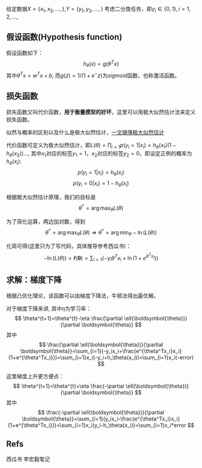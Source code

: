 给定数据$X=\{x_1,x_2,...,\}$,$Y=\{y_1,y_2,...,\}$
考虑二分类任务，即$y_i\in{\{0,1\}},i=1,2,...$, 

## 假设函数(Hypothesis function)
假设函数如下：
$$
h_{\theta}(x)=g(\theta^{T}x)
$$
其中$\theta^{T}x=w^Tx+b$, 而$g(z)=1/(1+e^-z)$为$sigmoid$函数，也称激活函数。

## 损失函数

损失函数又叫代价函数，**用于衡量模型的好坏**，这里可以用极大似然估计法来定义损失函数。

似然与概率的区别以及什么是极大似然估计，[一文搞懂极大似然估计](https://zhuanlan.zhihu.com/p/26614750)

代价函数可定义为极大似然估计，即$L(\theta)=\prod_{i=1}p(y_i=1|x_i)=h_\theta(x_1)(1-h_\theta(x_2))...$,
其中$x_1$对应的标签$y_1=1$，$x_2$对应的标签$y_2=0$，即设定正例的概率为$h_\theta(x_i)$:
$$
p(y_i=1|x_i)=h_\theta(x_i)
$$
$$
p(y_i=0|x_i)=1-h_\theta(x_i)
$$

根据极大似然估计原理，我们的目标是
$$
\theta^* = \arg \max _{\theta} L(\theta)
$$

为了简化运算，两边加对数，得到
$$
\theta^* = \arg \max _{\theta} L(\theta) \Rightarrow \theta^* = \arg \min _{\theta} -\ln(L(\theta))
$$

化简可得(这里只为了写代码，具体推导参考西瓜书)：
$$
-\ln(L(\theta))=\ell(\boldsymbol{\theta})=\sum_{i=1}(-y_i\theta^Tx_i+\ln(1+e^{\theta^Tx_i}))
$$
## 求解：梯度下降
根据凸优化理论，该函数可以由梯度下降法，牛顿法得出最优解。

对于梯度下降来讲, 其中$\eta$为学习率：
$$
\theta^{t+1}=\theta^{t}-\eta \frac{\partial \ell(\boldsymbol{\theta})}{\partial \boldsymbol{\theta}}
$$
其中
$$
\frac{\partial \ell(\boldsymbol{\theta})}{\partial \boldsymbol{\theta}}=\sum_{i=1}(-y_ix_i+\frac{e^{\theta^Tx_i}x_i}{1+e^{\theta^Tx_i}})=\sum_{i=1}x_i(-y_i+h_\theta(x_i))=\sum_{i=1}x_i(-error)
$$

这里梯度上升更方便点：
$$
\theta^{t+1}=\theta^{t}+\eta \frac{-\partial \ell(\boldsymbol{\theta})}{\partial \boldsymbol{\theta}}
$$
其中
$$
\frac{-\partial \ell(\boldsymbol{\theta})}{\partial \boldsymbol{\theta}}=\sum_{i=1}(y_ix_i-\frac{e^{\theta^Tx_i}x_i}{1+e^{\theta^Tx_i}})=\sum_{i=1}x_i(y_i-h_\theta(x_i))=\sum_{i=1}x_i*error
$$

## Refs
西瓜书
李宏毅笔记
